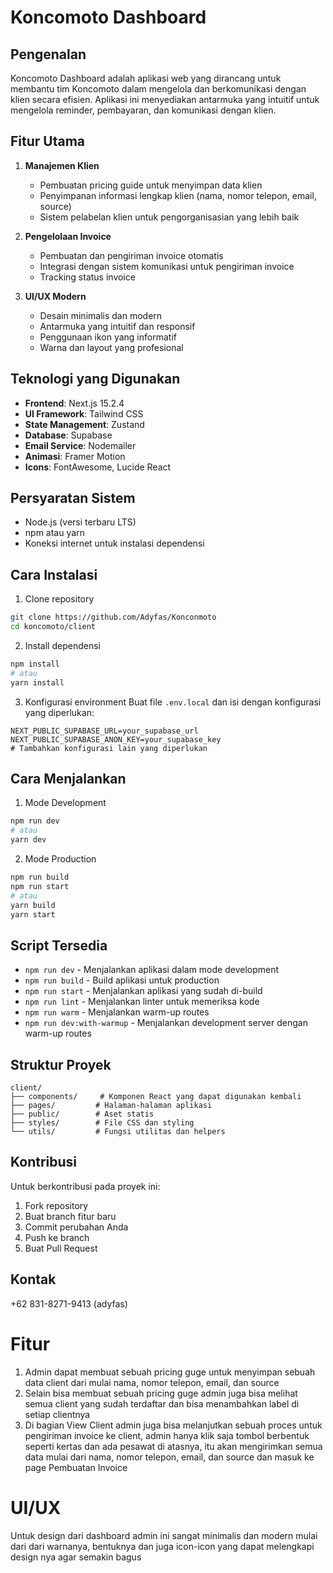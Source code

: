 # Koncomoto Dashboard

## Pengenalan
Koncomoto Dashboard adalah aplikasi web yang dirancang untuk membantu tim Koncomoto dalam mengelola dan berkomunikasi dengan klien secara efisien. Aplikasi ini menyediakan antarmuka yang intuitif untuk mengelola reminder, pembayaran, dan komunikasi dengan klien.

## Fitur Utama
1. **Manajemen Klien**
   - Pembuatan pricing guide untuk menyimpan data klien
   - Penyimpanan informasi lengkap klien (nama, nomor telepon, email, source)
   - Sistem pelabelan klien untuk pengorganisasian yang lebih baik

2. **Pengelolaan Invoice**
   - Pembuatan dan pengiriman invoice otomatis
   - Integrasi dengan sistem komunikasi untuk pengiriman invoice
   - Tracking status invoice

3. **UI/UX Modern**
   - Desain minimalis dan modern
   - Antarmuka yang intuitif dan responsif
   - Penggunaan ikon yang informatif
   - Warna dan layout yang profesional

## Teknologi yang Digunakan
- **Frontend**: Next.js 15.2.4
- **UI Framework**: Tailwind CSS
- **State Management**: Zustand
- **Database**: Supabase
- **Email Service**: Nodemailer
- **Animasi**: Framer Motion
- **Icons**: FontAwesome, Lucide React

## Persyaratan Sistem
- Node.js (versi terbaru LTS)
- npm atau yarn
- Koneksi internet untuk instalasi dependensi

## Cara Instalasi

1. Clone repository
```bash
git clone https://github.com/Adyfas/Konconmoto
cd koncomoto/client
```

2. Install dependensi
```bash
npm install
# atau
yarn install
```

3. Konfigurasi environment
Buat file `.env.local` dan isi dengan konfigurasi yang diperlukan:
```env
NEXT_PUBLIC_SUPABASE_URL=your_supabase_url
NEXT_PUBLIC_SUPABASE_ANON_KEY=your_supabase_key
# Tambahkan konfigurasi lain yang diperlukan
```

## Cara Menjalankan

1. Mode Development
```bash
npm run dev
# atau
yarn dev
```

2. Mode Production
```bash
npm run build
npm run start
# atau
yarn build
yarn start
```

## Script Tersedia
- `npm run dev` - Menjalankan aplikasi dalam mode development
- `npm run build` - Build aplikasi untuk production
- `npm run start` - Menjalankan aplikasi yang sudah di-build
- `npm run lint` - Menjalankan linter untuk memeriksa kode
- `npm run warm` - Menjalankan warm-up routes
- `npm run dev:with-warmup` - Menjalankan development server dengan warm-up routes

## Struktur Proyek
```
client/
├── components/     # Komponen React yang dapat digunakan kembali
├── pages/         # Halaman-halaman aplikasi
├── public/        # Aset statis
├── styles/        # File CSS dan styling
└── utils/         # Fungsi utilitas dan helpers
```

## Kontribusi
Untuk berkontribusi pada proyek ini:
1. Fork repository
2. Buat branch fitur baru
3. Commit perubahan Anda
4. Push ke branch
5. Buat Pull Request

## Kontak
+62 831-8271-9413 (adyfas)

# Fitur
 1. Admin dapat membuat sebuah pricing guge untuk menyimpan sebuah data client dari mulai nama, nomor telepon, email, dan source
 2. Selain bisa membuat sebuah pricing guge admin juga bisa melihat semua client yang sudah terdaftar dan bisa menambahkan label di setiap clientnya
 3. Di bagian View Client admin juga bisa melanjutkan sebuah proces untuk pengiriman invoice ke client, admin hanya klik saja tombol berbentuk seperti kertas dan ada pesawat di atasnya, itu akan mengirimkan semua data mulai dari nama, nomor telepon, email, dan source dan masuk ke page Pembuatan Invoice


 # UI/UX
 Untuk design dari dashboard admin ini sangat minimalis dan modern mulai dari dari warnanya, bentuknya dan juga icon-icon yang dapat melengkapi design nya agar semakin bagus 

 
